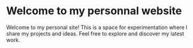 # Welcome to my personnal website

Welcome to my personal site! This is a space for experimentation where I share my projects and ideas. Feel free to explore and discover my latest work.

